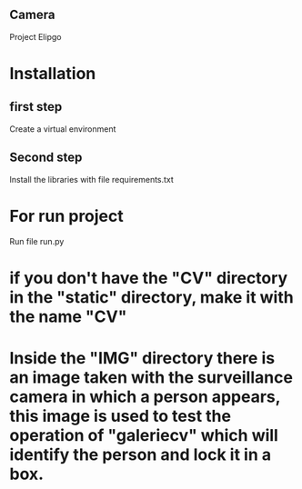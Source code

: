 ## Camera

Project Elipgo

<h1>Installation</h1>

<h2>first step</h2>
Create a virtual environment

<h2>Second step</h2>
Install the libraries with file requirements.txt

<h1>For run project</h1>

Run file run.py

<h1>if you don't have the "CV" directory in the "static" directory, make it with the name "CV"</h1>

<h1>Inside the "IMG" directory there is an image taken with the surveillance camera in which a person appears, this image is used to test the operation of "galeriecv" which will identify the person and lock it in a box.</h1>


